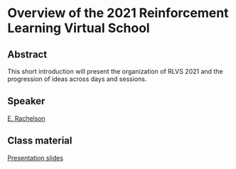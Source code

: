 # Overview of the 2021 Reinforcement Learning Virtual School

## Abstract

This short introduction will present the organization of RLVS 2021 and the progression of ideas across days and sessions.

## Speaker

[E. Rachelson](emmanuel-rachelson.md)

## Class material

[Presentation slides](rlvs_overview/rlvs_overview.pdf)

